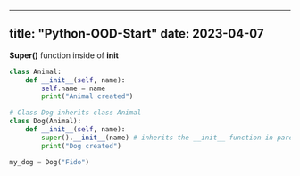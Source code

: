 
---
title: "Python-OOD-Start"
date: 2023-04-07
---

**Super()** function inside of **__init__**  

```python
class Animal:
    def __init__(self, name):
        self.name = name
        print("Animal created")

# Class Dog inherits class Animal
class Dog(Animal):
    def __init__(self, name):
        super().__init__(name) # inherits the __init__ function in parent
        print("Dog created")

my_dog = Dog("Fido")

```
